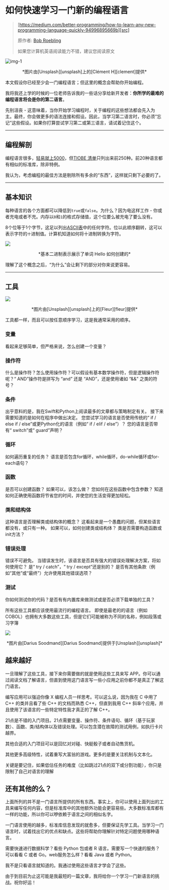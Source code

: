# 如何快速学习一门新的编程语言

> [https://medium.com/better-programming/how-to-learn-any-new-programming-language-quickly-94996895669b][src]
>
> 原作者: [Bob Roebling][author]
>
> 如果您计算机英语阅读能力不错，建议您阅读原文


![img-1](https://miro.medium.com/max/1400/0*UE_JjOy_bS3mJzvY)

<center>*图片由[Unsplash][unsplash]上的[Clément H][clement]提供*</center>


本文假设你已经至少会一门编程语言；但这里的概念会帮助你开始编程。

我将我还上学的时候的一位老师告诉我的一些话分享给新开发者：**你所学的最难的编程语言将会是你的第二语言**。

先别沮丧 - 这意味着，当你开始学习编程时，关于编程的这些想法都会先入为主。最终，你会做更多的语法连接和假设。因此，当学习第二语言时，你必须“忘记”这些假设。如果你打算尝试学习第二或第三语言，请试着记住这个。


[src]: https://medium.com/better-programming/how-to-learn-any-new-programming-language-quickly-94996895669b
[author]: https://medium.com/@broebling?source=post_page-----94996895669b----------------------
[clement]: https://unsplash.com/@clemhlrdt?utm_source=medium&utm_medium=referral
[unsplash]: https://unsplash.com/?utm_source=medium&utm_medium=referral

--- 

## 编程解剖

编程语言很多，[轻易就上5000][more_lang]，但[TIOBE 清单][tiobe]只列出来前250种。前20种语言都有相似的标准库，除非特例。

我认为，考虑编程的最佳方法是剔除所有多余的“东西”，这样就只剩下必要的了。

[more_lang]: https://codelani.com/posts/how-many-programming-languages-are-there-in-the-world.html
[tiobe]: https://www.tiobe.com/tiobe-index/

--- 

## 基本知识

每种语言的各个方面都可以降低到`true`或`false`。为什么？因为电这样工作 - 你或者充电或者不充。内存以`0`和`1`的格式存储值，这个位要么被充电了要么没有。

8个位等于1个字节，这足以列出[ASCII表][ascii]中的任何字符。位以此顺序翻转，这可以表示字符的`十`进制值。计算机知道如何将十进制转换为字符。

![](https://miro.medium.com/max/1400/1*V6gi4Fk0uy-c-xkFaB88AQ.png)

<center>*基本二进制表示展示了单词 Hello 如何创建的*</center>

理解了这个概念之后，“为什么”会让剩下的部分对你来说更容易。

[ascii]: http://www.asciitable.com/

--- 

## 工具

![](https://miro.medium.com/max/1400/0*PkXTSWp4sLcu6xvt)
<center>*图片由[Unsplash][unsplash]上的[Fleur][fleur]提供*</center>

工具都一样，而且可以按任意顺序学习，这是我通常采用的顺序。

[fleur]: https://unsplash.com/@yer_a_wizard?utm_source=medium&utm_medium=referral

### 变量

看起来足够简单，但严格来说，怎么创建一个变量？

### 操作符

什么是操作符？怎么使用操作符？可以假设有基本数学操作符，但是逻辑操作符呢？“ AND”操作符是拼写为 “and” 还是 “AND”，还是使用诸如 “&&” 之类的符号？


### 条件

出乎意料的是，我在Swift和Python上阅读最多的文章都与策略制定有关。 接下来需要知道的是如何在程序中做出决定。 您尝试学习的语言是否使用传统的“ if / else if / else”或更Python化的语言（例如“ if / elif / else”）？ 您的语言是否带有“ switch”或“ guard”声明？

###  循环

如何遍历重复的任务？ 语言是否包含for循环，while循环，do-while循环或for-each语句？

### 函数

是否可以创建函数？ 如果可以，该怎么做？ 您如何在这些函数中包含参数？ 知道如何正确使用函数将节省您的时间，并使您的生活变得更加轻松。

### 类和结构体

这种语言是否理解类或结构体的概念？ 这看起来是一个愚蠢的问题，但某些语言都没有，或只有一种。 如果可以，如何创建类或结构体？ 类是否需要构造函数或init方法？

### 错误处理

错误不可避免。 当错误发生时，该语言是否具有强大的错误处理解决方案，将如何使用它？ 是“ try / catch”，“ try / except”还是别的？ 是否有其他条款（例如“其他”或“最终”）允许使用其他错误选项？

### 测试

你如何测试你的代码？是否有有内置库来做测试或是否必须下载单独的工具？

所有这些工具都应该使用最流行的编程语言。 即使是最老的的语言（例如COBOL）也拥有大多数这些工具，但是它们可能被称为不同的名称，例如段落或习字簿

![](https://miro.medium.com/max/1400/0*yhimPCQv2w-pMUlV)

<center>*图片由[Darius Soodmand][Darius Soodmand]提供于[Unsplash][unsplash]*</center>

[Darius Soodmand]: https://unsplash.com/@dsoodmand?utm_source=medium&utm_medium=referral

## 越来越好

一旦理解了这些工具，接下来你需要做的就是使用这些工具来写 APP。你可以通过阅读文档了解语言，但直到使用这门语言写一些小应用之前你都不是真正了解这门语言。

编写应用可以强迫你像 X 编程人员一样思考。可以这么说，因为我在 C 中用了 C++ 的类并且看了些 C++ 的文档而熟悉 C++，但直到我用 C++ 斜率个应用，并且使用了该语言的一些特定特性我才真正的了解 C++。

21点是不错的入门项目。21点需要变量、操作符、条件语句、循环（基于玩家数）、函数、类/结构体以及错误处理。可以包含潜在故障的测试用例，如执行卡片越界。

其他合适的入门项目可以是回忆对对碰、快艇骰子或者自动售货机。

其他更多高级特性，试着重写大富翁的游戏。更多的是要关注机制与文本化。

关键是要记住，如果低估任务的难度（比如跳过21点的双下或分割功能），你只是限制了自己对语言的理解

## 还有其他的么？

上面所列的并不是一门语言所提供的所有东西。事实上，你可以使用上面列出的工具来编写任何内容，但是标准库中的其他额外功能会更容易些。大多数标准库都有一样的功能，所以你可以咿依赖于语言之间的相似名字。

一门语言使用的越多，标准库信息发现的就愈多，但要保证先学工具。当学习一门语言时，试着找出它的优点和缺点。这些将帮助你理解针对特定问题使用哪种语言。


需要快速进行数据科学？看些 Python 包或者 R 语言。需要写一个快速的服务？可以看看 C 或者 Go。web服务怎么样？看看 Java 或者 Python。

我不是只看语言就知道的。我通过使用这些语言才学会了这些。

由于到目前为止这可能是我最短的一篇文章，我将给你一个学习一门新语言的挑战。祝你好运！



